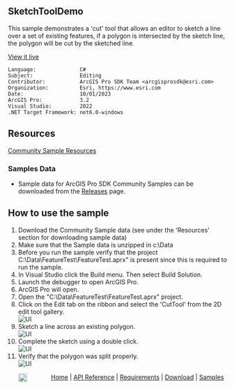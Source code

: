 ## SketchToolDemo

<!-- TODO: Write a brief abstract explaining this sample -->
This sample demonstrates a 'cut' tool that allows an editor to sketch a line over a set of existing features, if a polygon is intersected by the sketch line, the polygon will be cut by the sketched line.    
  


<a href="https://pro.arcgis.com/en/pro-app/sdk/" target="_blank">View it live</a>

<!-- TODO: Fill this section below with metadata about this sample-->
```
Language:              C#
Subject:               Editing
Contributor:           ArcGIS Pro SDK Team <arcgisprosdk@esri.com>
Organization:          Esri, https://www.esri.com
Date:                  10/01/2023
ArcGIS Pro:            3.2
Visual Studio:         2022
.NET Target Framework: net6.0-windows
```

## Resources

[Community Sample Resources](https://github.com/Esri/arcgis-pro-sdk-community-samples#resources)

### Samples Data

* Sample data for ArcGIS Pro SDK Community Samples can be downloaded from the [Releases](https://github.com/Esri/arcgis-pro-sdk-community-samples/releases) page.  

## How to use the sample
<!-- TODO: Explain how this sample can be used. To use images in this section, create the image file in your sample project's screenshots folder. Use relative url to link to this image using this syntax: ![My sample Image](FacePage/SampleImage.png) -->
1. Download the Community Sample data (see under the 'Resources' section for downloading sample data)
2. Make sure that the Sample data is unzipped in c:\Data  
3. Before you run the sample verify that the project C:\Data\FeatureTest\FeatureTest.aprx" is present since this is required to run the sample.  
4. In Visual Studio click the Build menu. Then select Build Solution.  
5. Launch the debugger to open ArcGIS Pro.  
6. ArcGIS Pro will open.   
7. Open the "C:\Data\FeatureTest\FeatureTest.aprx" project.  
8. Click on the Edit tab on the ribbon and select the 'CutTool' from the 2D edit tool gallery.   
![UI](Screenshots/Screen1.png)  
9. Sketch a line across an existing polygon.  
![UI](Screenshots/Screen2.png)  
10. Complete the sketch using a double click.  
![UI](Screenshots/Screen3.png)  
11. Verify that the polygon was split properly.  
![UI](Screenshots/Screen4.png)  
  

<!-- End -->

&nbsp;&nbsp;&nbsp;&nbsp;&nbsp;&nbsp;<img src="https://esri.github.io/arcgis-pro-sdk/images/ArcGISPro.png"  alt="ArcGIS Pro SDK for Microsoft .NET Framework" height = "20" width = "20" align="top"  >
&nbsp;&nbsp;&nbsp;&nbsp;&nbsp;&nbsp;&nbsp;&nbsp;&nbsp;&nbsp;&nbsp;&nbsp;
[Home](https://github.com/Esri/arcgis-pro-sdk/wiki) | <a href="https://pro.arcgis.com/en/pro-app/latest/sdk/api-reference" target="_blank">API Reference</a> | [Requirements](https://github.com/Esri/arcgis-pro-sdk/wiki#requirements) | [Download](https://github.com/Esri/arcgis-pro-sdk/wiki#installing-arcgis-pro-sdk-for-net) | <a href="https://github.com/esri/arcgis-pro-sdk-community-samples" target="_blank">Samples</a>
